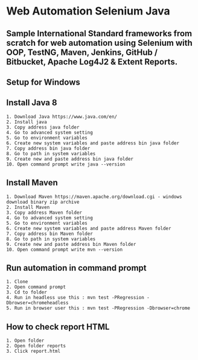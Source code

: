 # Web Automation Selenium Java

## Sample International Standard frameworks from scratch for web automation using Selenium with OOP, TestNG, Maven, Jenkins, GitHub / Bitbucket, Apache Log4J2 & Extent Reports.

## Setup for Windows

## Install Java 8
```
1. Download Java https://www.java.com/en/
2. Install java
3. Copy address java folder
4. Go to advanced system setting
5. Go to environment variables
6. Create new system variables and paste address bin java folder
7. Copy address bin java folder
8. Go to path in system variables
9. Create new and paste address bin java folder
10. Open command prompt write java --version
```

## Install Maven
```
1. Download Maven https://maven.apache.org/download.cgi - windows download binary zip archive
2. Install Maven
3. Copy address Maven folder
4. Go to advanced system setting
5. Go to environment variables
6. Create new system variables and paste address Maven folder
7. Copy address bin Maven folder
8. Go to path in system variables
9. Create new and paste address bin Maven folder
10. Open command prompt write mvn --version
```

## Run automation in command prompt
```
1. Clone
2. Open command prompt
3. Cd to folder
4. Run in headless use this : mvn test -PRegression -Dbrowser=chromeheadless
5. Run in browser user this : mvn test -PRegression -Dbrowser=chrome
```

## How to check report HTML
```
1. Open folder
2. Open folder reports
3. Click report.html
```
